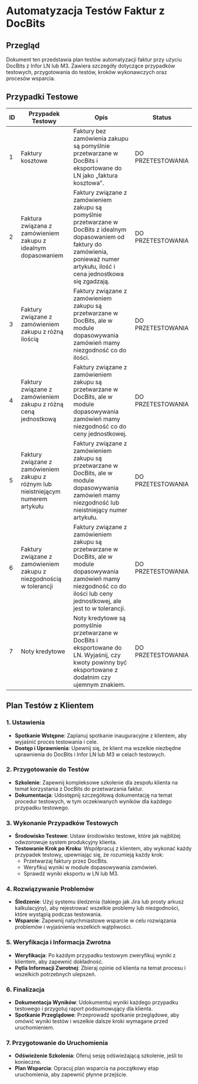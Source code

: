 # Automatyzacja Testów Faktur z DocBits

## Przegląd

Dokument ten przedstawia plan testów automatyzacji faktur przy użyciu DocBits z Infor LN lub M3. Zawiera szczegóły dotyczące przypadków testowych, przygotowania do testów, kroków wykonawczych oraz procesów wsparcia.

## Przypadki Testowe

| ID | Przypadek Testowy                                                                  | Opis                                                                                                                                                                                        | Status            |
| -- | ---------------------------------------------------------------------------------- | ------------------------------------------------------------------------------------------------------------------------------------------------------------------------------------------- | ----------------- |
| 1  | Faktury kosztowe                                                                   | Faktury bez zamówienia zakupu są pomyślnie przetwarzane w DocBits i eksportowane do LN jako „faktura kosztowa”.                                                                             | DO PRZETESTOWANIA |
| 2  | Faktura związana z zamówieniem zakupu z idealnym dopasowaniem                      | Faktury związane z zamówieniem zakupu są pomyślnie przetwarzane w DocBits z idealnym dopasowaniem od faktury do zamówienia, ponieważ numer artykułu, ilość i cena jednostkowa się zgadzają. | DO PRZETESTOWANIA |
| 3  | Faktury związane z zamówieniem zakupu z różną ilością                              | Faktury związane z zamówieniem zakupu są przetwarzane w DocBits, ale w module dopasowywania zamówień mamy niezgodność co do ilości.                                                         | DO PRZETESTOWANIA |
| 4  | Faktury związane z zamówieniem zakupu z różną ceną jednostkową                     | Faktury związane z zamówieniem zakupu są przetwarzane w DocBits, ale w module dopasowywania zamówień mamy niezgodność co do ceny jednostkowej.                                              | DO PRZETESTOWANIA |
| 5  | Faktury związane z zamówieniem zakupu z różnym lub nieistniejącym numerem artykułu | Faktury związane z zamówieniem zakupu są przetwarzane w DocBits, ale w module dopasowywania zamówień mamy niezgodność lub nieistniejący numer artykułu.                                     | DO PRZETESTOWANIA |
| 6  | Faktury związane z zamówieniem zakupu z niezgodnością w tolerancji                 | Faktury związane z zamówieniem zakupu są przetwarzane w DocBits, ale w module dopasowywania zamówień mamy niezgodność co do ilości lub ceny jednostkowej, ale jest to w tolerancji.         | DO PRZETESTOWANIA |
| 7  | Noty kredytowe                                                                     | Noty kredytowe są pomyślnie przetwarzane w DocBits i eksportowane do LN. Wyjaśnij, czy kwoty powinny być eksportowane z dodatnim czy ujemnym znakiem.                                       | DO PRZETESTOWANIA |

## Plan Testów z Klientem

### 1. Ustawienia

* **Spotkanie Wstępne**: Zaplanuj spotkanie inauguracyjne z klientem, aby wyjaśnić proces testowania i cele.
* **Dostęp i Uprawnienia**: Upewnij się, że klient ma wszelkie niezbędne uprawnienia do DocBits i Infor LN lub M3 w celach testowych.

### 2. Przygotowanie do Testów

* **Szkolenie**: Zapewnij kompleksowe szkolenie dla zespołu klienta na temat korzystania z DocBits do przetwarzania faktur.
* **Dokumentacja**: Udostępnij szczegółową dokumentację na temat procedur testowych, w tym oczekiwanych wyników dla każdego przypadku testowego.

### 3. Wykonanie Przypadków Testowych

* **Środowisko Testowe**: Ustaw środowisko testowe, które jak najbliżej odwzorowuje system produkcyjny klienta.
* **Testowanie Krok po Kroku**: Współpracuj z klientem, aby wykonać każdy przypadek testowy, upewniając się, że rozumieją każdy krok:
  * Przetwarzaj faktury przez DocBits.
  * Weryfikuj wyniki w module dopasowywania zamówień.
  * Sprawdź wyniki eksportu w LN lub M3.

### 4. Rozwiązywanie Problemów

* **Śledzenie**: Użyj systemu śledzenia (takiego jak Jira lub prosty arkusz kalkulacyjny), aby rejestrować wszelkie problemy lub niezgodności, które wystąpią podczas testowania.
* **Wsparcie**: Zapewnij natychmiastowe wsparcie w celu rozwiązania problemów i wyjaśnienia wszelkich wątpliwości.

### 5. Weryfikacja i Informacja Zwrotna

* **Weryfikacja**: Po każdym przypadku testowym zweryfikuj wyniki z klientem, aby zapewnić dokładność.
* **Pętla Informacji Zwrotnej**: Zbieraj opinie od klienta na temat procesu i wszelkich potrzebnych ulepszeń.

### 6. Finalizacja

* **Dokumentacja Wyników**: Udokumentuj wyniki każdego przypadku testowego i przygotuj raport podsumowujący dla klienta.
* **Spotkanie Przeglądowe**: Przeprowadź spotkanie przeglądowe, aby omówić wyniki testów i wszelkie dalsze kroki wymagane przed uruchomieniem.

### 7. Przygotowanie do Uruchomienia

* **Odświeżenie Szkolenia**: Oferuj sesję odświeżającą szkolenie, jeśli to konieczne.
* **Plan Wsparcia**: Opracuj plan wsparcia na początkowy etap uruchomienia, aby zapewnić płynne przejście.
